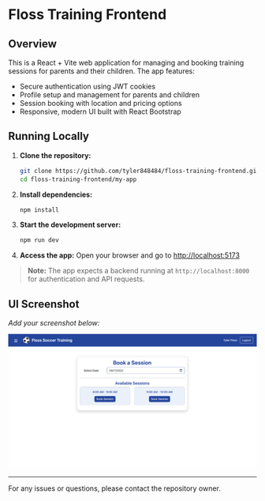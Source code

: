 # Floss Training Frontend

## Overview

This is a React + Vite web application for managing and booking training sessions for parents and their children. The app features:

- Secure authentication using JWT cookies
- Profile setup and management for parents and children
- Session booking with location and pricing options
- Responsive, modern UI built with React Bootstrap

## Running Locally

1. **Clone the repository:**

   ```bash
   git clone https://github.com/tyler848484/floss-training-frontend.git
   cd floss-training-frontend/my-app
   ```

2. **Install dependencies:**

   ```bash
   npm install
   ```

3. **Start the development server:**

   ```bash
   npm run dev
   ```

4. **Access the app:**
   Open your browser and go to [http://localhost:5173](http://localhost:5173)

> **Note:** The app expects a backend running at `http://localhost:8000` for authentication and API requests.

## UI Screenshot

_Add your screenshot below:_

![App Screenshot](screenshot.png)

---

For any issues or questions, please contact the repository owner.
